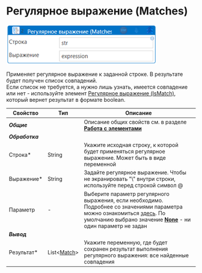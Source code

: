 # Регулярное выражение (Matches)

![](<../../../../.gitbook/assets/Рег выражение(массив).png>)

Применяет регулярное выражение к заданной строке. В результате будет получен список совпадений.\
Если список не требуется, а нужно лишь узнать, имеется совпадение или нет - используйте элемент [Регулярное выражение (IsMatch)](https://docs.primo-rpa.ru/primo-rpa/g\_elements/osnovnye-elementy/els\_data/els\_data\_strings/el\_regex), который вернет результат в формате boolean.

| Свойство        | Тип                                                                                                           | Описание                                                                                                                                                                                                                                                                                                                                                                                       |
| --------------- | ------------------------------------------------------------------------------------------------------------- | ---------------------------------------------------------------------------------------------------------------------------------------------------------------------------------------------------------------------------------------------------------------------------------------------------------------------------------------------------------------------------------------------- |
| _**Общие**_     |                                                                                                               | Описание общих свойств см. в разделе [**Работа с элементами**](https://docs.primo-rpa.ru/primo-rpa/primo-studio/process/elements)                                                                                                                                                                                                                                                              |
| _**Обработка**_ |                                                                                                               |                                                                                                                                                                                                                                                                                                                                                                                                |
| Строка\*        | String                                                                                                        | Укажите исходная строку, к которой будет применяться регулярное выражение. Может быть в виде переменной                                                                                                                                                                                                                                                                                        |
| Выражение\*     | String                                                                                                        | Задайте регулярное выражение. Чтобы не экранировать "\\" внутри строки, используйте перед строкой символ @                                                                                                                                                                                                                                                                                     |
| Параметр        | -                                                                                                             | Выберите параметр регулярного выражения, если необходимо. Подробнее со значениями параметра можно ознакомиться [здесь](https://learn.microsoft.com/ru-ru/dotnet/standard/base-types/regular-expression-options). По умолчанию выбрано значение [**None**](https://learn.microsoft.com/ru-ru/dotnet/standard/base-types/regular-expression-options#default-options) - ни один параметр не задан |
| _**Вывод**_     |                                                                                                               |                                                                                                                                                                                                                                                                                                                                                                                                |
| Результат\*     | List<[Match](https://learn.microsoft.com/ru-ru/dotnet/api/system.text.regularexpressions.match?view=net-6.0)> | Укажите переменную, где будет сохранен результат выполнения регулярного выражения: все найденные совпадения                                                                                                                                                                                                                                                                                    |
